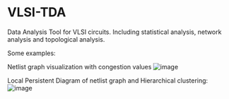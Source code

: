# VLSI-TDA
Data Analysis Tool for VLSI circuits. Including statistical analysis, network analysis and topological analysis. 

Some examples:

Netlist graph visualization with congestion values
![image](https://user-images.githubusercontent.com/22425236/204974873-32055bf2-9d5a-499c-a234-bf46117c8168.png)


Local Persistent Diagram of netlist graph and Hierarchical clustering: 
![image](https://user-images.githubusercontent.com/22425236/204975226-7a7df9c9-4bca-4035-81cc-8cb8c7a7458d.png)




